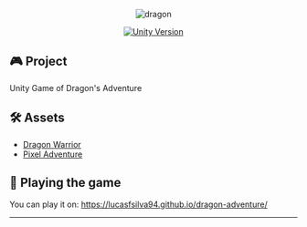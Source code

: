 <p align="center">
    <img alt="dragon" src="https://user-images.githubusercontent.com/22107794/224592998-d76532de-6123-4708-9194-1d6174542c8f.png" />
</p>

<div align="center">
    
[![Unity Version](https://img.shields.io/badge/unity_version-2021.3.19-blue)](https://unity3d.com/get-unity/download/archive)
</div>

## 🎮 Project

Unity Game of Dragon's Adventure

## 🛠 Assets
- [Dragon Warrior](https://assetstore.unity.com/packages/2d/characters/dragon-warrior-free-93896)
- [Pixel Adventure](https://assetstore.unity.com/packages/2d/characters/pixel-adventure-1-155360)

## 🚀 Playing the game

You can play it on: https://lucasfsilva94.github.io/dragon-adventure/

---

